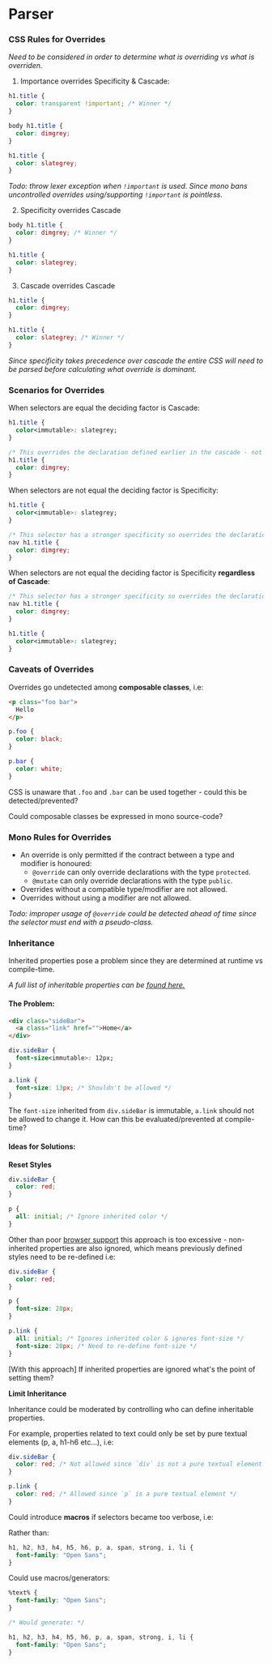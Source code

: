 # Parser

### CSS Rules for Overrides
*Need to be considered in order to determine what is overriding vs what is overriden.*

1) Importance overrides Specificity & Cascade:

```css
h1.title {
  color: transparent !important; /* Winner */
}

body h1.title {
  color: dimgrey;
}

h1.title {
  color: slategrey;
}
```

*Todo: throw lexer exception when `!important` is used. Since mono bans uncontrolled overrides using/supporting `!important` is pointless.*

2) Specificity overrides Cascade

```css
body h1.title {
  color: dimgrey; /* Winner */
}

h1.title {
  color: slategrey;
}
```

3) Cascade overrides Cascade

```css
h1.title {
  color: dimgrey;
}

h1.title {
  color: slategrey; /* Winner */
}
```

*Since specificity takes precedence over cascade the entire CSS will need to be parsed before calculating what override is dominant.*

### Scenarios for Overrides

When selectors are equal the deciding factor is Cascade:

```css
h1.title {
  color<immutable>: slategrey;
}

/* This overrides the declaration defined earlier in the cascade - not allowed since color is immutable */
h1.title {
  color: dimgrey;
}
```

When selectors are not equal the deciding factor is Specificity:

```css
h1.title {
  color<immutable>: slategrey;
}

/* This selector has a stronger specificity so overrides the declaration defined earlier in the cascade - not allowed since color is immutable */
nav h1.title {
  color: dimgrey;
}
```

When selectors are not equal the deciding factor is Specificity **regardless of Cascade**:

```css
/* This selector has a stronger specificity so overrides the declaration defined later in the cascade - not allowed since color is immutable */
nav h1.title {
  color: dimgrey;
}

h1.title {
  color<immutable>: slategrey;
}
```

### Caveats of Overrides

Overrides go undetected among **composable classes**, i.e:

```html
<p class="foo bar">
  Hello
</p>
```

```css
p.foo {
  color: black;
}

p.bar {
  color: white;
}
```

CSS is unaware that `.foo` and `.bar` can be used together - could this be detected/prevented?

Could composable classes be expressed in mono source-code?

### Mono Rules for Overrides

- An override is only permitted if the contract between a type and modifier is honoured:
  - `@override` can only override declarations with the type `protected`.
  - `@mutate` can only override declarations with the type `public`.
- Overrides without a compatible type/modifier are not allowed.
- Overrides without using a modifier are not allowed.

*Todo: improper usage of `@override` could be detected ahead of time since the selector must end with a pseudo-class.*

### Inheritance

Inherited properties pose a problem since they are determined at runtime vs compile-time.

*A full list of inheritable properties can be [found here.](https://stackoverflow.com/questions/5612302/which-css-properties-are-inherited)*

#### The Problem:

```html
<div class="sideBar">
  <a class="link" href="">Home</a>
</div>
```

```css
div.sideBar {
  font-size<immutable>: 12px;
}

a.link {
  font-size: 13px; /* Shouldn't be allowed */
}
```

The `font-size` inherited from `div.sideBar` is immutable, `a.link` should not be allowed to change it. How can this be evaluated/prevented at compile-time?

#### Ideas for Solutions:

**Reset Styles**

```css
div.sideBar {
  color: red;
}

p {
  all: initial; /* Ignore inherited color */
}
```

Other than poor [browser support](https://developer.mozilla.org/en-US/docs/Web/CSS/all#Browser_compatibility) this approach is too excessive - non-inherited properties are also ignored, which means previously defined styles need to be re-defined i.e:

```css
div.sideBar {
  color: red;
}

p {
  font-size: 20px;
}

p.link {
  all: initial; /* Ignores inherited color & ignores font-size */
  font-size: 20px; /* Need to re-define font-size */
}
```

[With this approach] If inherited properties are ignored what's the point of setting them?

**Limit Inheritance**

Inheritance could be moderated by controlling who can define inheritable properties.

For example, properties related to text could only be set by pure textual elements (p, a, h1-h6 etc...), i.e:

```css
div.sideBar {
  color: red; /* Not allowed since `div` is not a pure textual element */
}

p.link {
  color: red; /* Allowed since `p` is a pure textual element */
}
```

Could introduce **macros** if selectors became too verbose, i.e:

Rather than:

```css
h1, h2, h3, h4, h5, h6, p, a, span, strong, i, li {
  font-family: "Open Sans";
}
```

Could use macros/generators:

```css
%text% {
  font-family: "Open Sans";
}

/* Would generate: */

h1, h2, h3, h4, h5, h6, p, a, span, strong, i, li {
  font-family: "Open Sans";
}
```